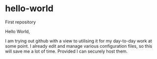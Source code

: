 # hello-world
First repository

Hello World,

I am trying out github with a view to utilising it for my day-to-day work at some point.
I already edit and manage various configuration files, so this will save me a lot of time. Provided I can securely host them.
